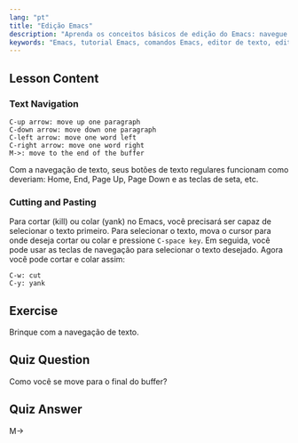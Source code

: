 ```yaml
---
lang: "pt"
title: "Edição Emacs"
description: "Aprenda os conceitos básicos de edição do Emacs: navegue pelo texto, corte e cole com eficiência. Este guia amigável para iniciantes ajuda você a dominar os comandos essenciais do Emacs para Linux."
keywords: "Emacs, tutorial Emacs, comandos Emacs, editor de texto, editor Linux, navegação Emacs, Emacs para iniciantes, guia Emacs"
---
```


## Lesson Content

### Text Navigation

```
C-up arrow: move up one paragraph
C-down arrow: move down one paragraph
C-left arrow: move one word left
C-right arrow: move one word right
M->: move to the end of the buffer
```

Com a navegação de texto, seus botões de texto regulares funcionam como deveriam: Home, End, Page Up, Page Down e as teclas de seta, etc.

### Cutting and Pasting

Para cortar (kill) ou colar (yank) no Emacs, você precisará ser capaz de selecionar o texto primeiro. Para selecionar o texto, mova o cursor para onde deseja cortar ou colar e pressione `C-space key`. Em seguida, você pode usar as teclas de navegação para selecionar o texto desejado. Agora você pode cortar e colar assim:

```
C-w: cut
C-y: yank
```

## Exercise

Brinque com a navegação de texto.

## Quiz Question

Como você se move para o final do buffer?

## Quiz Answer

M->
